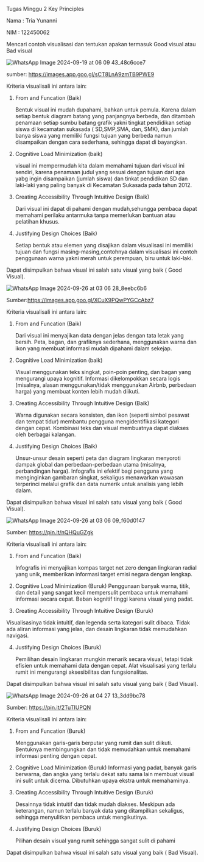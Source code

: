 Tugas Minggu 2 Key Principles 

Nama : Tria Yunanni

NIM  : 122450062

Mencari contoh visualisasi dan tentukan apakan termasuk Good visual atau Bad visual

![WhatsApp Image 2024-09-19 at 06 09 43_48c6cce7](https://github.com/user-attachments/assets/2c19730e-1361-414c-b1c4-5d7162000a64)


sumber: https://images.app.goo.gl/sCT8LnA9zmTB9PWE9

Kriteria visualisali ini antara lain:
1. From and Funcation (Baik)
   
   Bentuk visual ini mudah dupahami, bahkan untuk pemula. Karena dalam setiap bentuk diagram batang yang panjangnya berbeda, dan ditambah penamaan setiap sumbu batang grafik yakni tingkat pendidikan 
  setiap siswa di kecamatan sukasada ( SD,SMP,SMA, dan, SMK), dan jumlah banya siswa yang memiliki fungsi tujuan yang berbeda namun disampaikan dengan cara sederhana, sehingga dapat di bayangkan.
   
2. Cognitive Load Minimization (baik)
   
   visual ini mempermudah kita dalam memahami tujuan dari visual ini sendiri, karena penamaan judul yang sesuai dengan tujuan dari apa yabg ingin disampaikan (jumlah siswa) dan tinkat pendidikan SD dan 
   laki-laki yang paling banyak di Kecamatan Sukasada pada tahun 2012.
   
3. Creating Accessibility Through Intuitive Design (Baik)

   Dari visual ini dapat di pahami dengan mudah,sehungga pembaca dapat memahami perilaku antarmuka tanpa memerlukan bantuan atau pelatihan khusus.

4. Justifying Design Choices (Baik)

   Setiap bentuk atau elemen yang disajikan dalam visualisasi ini memiliki tujuan dan fungsi masing-masing,contohnya dalam visualisasi ini contoh penggunaan warna yakni merah untuk perempuan, biru 
   untuk laki-laki.

Dapat disimpulkan bahwa visual ini salah satu visual yang baik ( Good Visual).

![WhatsApp Image 2024-09-26 at 03 06 28_8eebc6b6](https://github.com/user-attachments/assets/2b3127cd-595a-477d-bf28-6624eb0e09d9)

Sumber:https://images.app.goo.gl/XCuX9PQwPYGCcAbz7

Kriteria visualisali ini antara lain:
1. From and Funcation (Baik)
   
    Dari visual ini menyajikan data dengan jelas dengan tata letak yang bersih. Peta, bagan, dan grafiknya sederhana, menggunakan warna dan ikon yang membuat informasi mudah dipahami dalam sekejap.
   
2. Cognitive Load Minimization (baik)
   
   Visual menggunakan teks singkat, poin-poin penting, dan bagan yang mengurangi upaya kognitif. Informasi dikelompokkan secara logis (misalnya, alasan menggunakan/tidak menggunakan Airbnb, perbedaan 
    harga) yang membuat konten lebih mudah diikuti.
   
3. Creating Accessibility Through Intuitive Design (Baik)

   Warna digunakan secara konsisten, dan ikon (seperti simbol pesawat dan tempat tidur) membantu pengguna mengidentifikasi kategori dengan cepat. Kombinasi teks dan visual membuatnya dapat diakses oleh 
   berbagai kalangan.

4. Justifying Design Choices (Baik)

    Unsur-unsur desain seperti peta dan diagram lingkaran menyoroti dampak global dan perbedaan-perbedaan utama (misalnya, perbandingan harga). Infografis ini efektif bagi pengguna yang menginginkan 
    gambaran singkat, sekaligus menawarkan wawasan terperinci melalui grafik dan data numerik untuk analisis yang lebih dalam.

Dapat disimpulkan bahwa visual ini salah satu visual yang baik ( Good Visual).


![WhatsApp Image 2024-09-26 at 03 06 09_f60d0147](https://github.com/user-attachments/assets/25f6c0ff-3e44-45f1-89b7-a698a0a979f0)

Sumber: https://pin.it/nQHQuGZgk

Kriteria visualisali ini antara lain:
1. From and Funcation (Baik)
   
   Infografis ini menyajikan kompas target net zero dengan lingkaran radial yang unik, memberikan informasi target emisi negara dengan lengkap.
   
2. Cognitive Load Minimization (Buruk)
   Penggunaan banyak warna, titik, dan detail yang sangat kecil mempersulit pembaca untuk memahami informasi secara cepat. Beban kognitif tinggi karena visual yang padat.

3. Creating Accessibility Through Intuitive Design (Buruk)

  Visualisasinya tidak intuitif, dan legenda serta kategori sulit dibaca. Tidak ada aliran informasi yang jelas, dan desain lingkaran tidak memudahkan navigasi.

4. Justifying Design Choices (Buruk)

   Pemilihan desain lingkaran mungkin menarik secara visual, tetapi tidak efisien untuk memahami data dengan cepat. Alat visualisasi yang terlalu rumit ini mengurangi aksesibilitas dan fungsionalitas.

Dapat disimpulkan bahwa visual ini salah satu visual yang baik ( Bad Visual).

![WhatsApp Image 2024-09-26 at 04 27 13_3dd9bc78](https://github.com/user-attachments/assets/ff817d02-1165-4497-b2fa-922a78b2718a)

Sumber: https://pin.it/2TuTIUPQN

Kriteria visualisali ini antara lain:
1. From and Funcation (Buruk)
   
   Menggunakan garis-garis berputar yang rumit dan sulit diikuti. Bentuknya membingungkan dan tidak memudahkan untuk memahami informasi penting dengan cepat.
   
2. Cognitive Load Minimization (Buruk)
   Informasi yang padat, banyak garis berwarna, dan angka yang terlalu dekat satu sama lain membuat visual ini sulit untuk dicerna. Dibutuhkan upaya ekstra untuk memahaminya.
   
3. Creating Accessibility Through Intuitive Design (Buruk)

   Desainnya tidak intuitif dan tidak mudah diakses. Meskipun ada keterangan, namun terlalu banyak data yang ditampilkan sekaligus, sehingga menyulitkan pembaca untuk mengikutinya.

4. Justifying Design Choices (Buruk)

   Pilihan desain visual yang rumit sehingga sangat sulit di pahami
   
Dapat disimpulkan bahwa visual ini salah satu visual yang baik ( Bad Visual).








   
